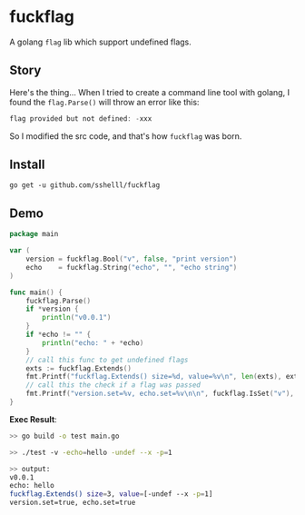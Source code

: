 # fuckflag

A golang `flag` lib which support undefined flags.



## Story

Here's the thing... When I tried to create a command line tool with golang, I found the `flag.Parse()` will throw an error like this:

```go
flag provided but not defined: -xxx
```

So I modified the src code, and that's how `fuckflag` was born.


## Install
`go get -u github.com/sshelll/fuckflag`



## Demo

```go
package main

var (
	version = fuckflag.Bool("v", false, "print version")
	echo    = fuckflag.String("echo", "", "echo string")
)

func main() {
	fuckflag.Parse()
	if *version {
		println("v0.0.1")
	}
	if *echo != "" {
		println("echo: " + *echo)
	}
	// call this func to get undefined flags
	exts := fuckflag.Extends()
	fmt.Printf("fuckflag.Extends() size=%d, value=%v\n", len(exts), exts)
	// call this the check if a flag was passed
	fmt.Printf("version.set=%v, echo.set=%v\n\n", fuckflag.IsSet("v"), fuckflag.IsSet("echo"))
}
```

**Exec Result**:

```sh
>> go build -o test main.go

>> ./test -v -echo=hello -undef --x -p=1

>> output:
v0.0.1
echo: hello
fuckflag.Extends() size=3, value=[-undef --x -p=1]
version.set=true, echo.set=true
```

